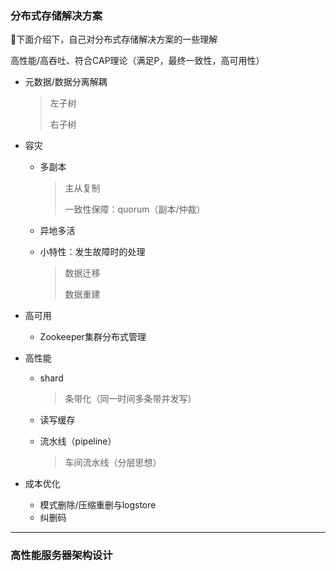 

### 分布式存储解决方案

:slightly_smiling_face:下面介绍下，自己对分布式存储解决方案的一些理解

高性能/高吞吐、符合CAP理论（满足P，最终一致性，高可用性）

- 元数据/数据分离解耦

  > 左子树
  >
  > 右子树

- 容灾

  - 多副本

    >  主从复制
    >
    > 一致性保障：quorum（副本/仲裁）

  - 异地多活

  - 小特性：发生故障时的处理

    > 数据迁移
    >
    > 数据重建

- 高可用

  - Zookeeper集群分布式管理

- 高性能

  - shard

    > 条带化（同一时间多条带并发写）

  - 读写缓存

  - 流水线（pipeline）

    > 车间流水线（分层思想）

- 成本优化

  - 模式删除/压缩重删与logstore
  - 纠删码

---

### 高性能服务器架构设计
